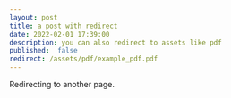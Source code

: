 ```yaml
---
layout: post
title: a post with redirect
date: 2022-02-01 17:39:00
description: you can also redirect to assets like pdf
published:  false
redirect: /assets/pdf/example_pdf.pdf
---
```


Redirecting to another page.
